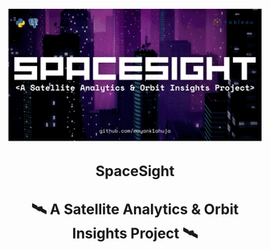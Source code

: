 ![](https://github.com/mayank1ahuja/SpaceSight/blob/0699bc36a5a56e3a9d8bc85222a7d98880b518c2/images/header.png)
<h1 align = "center"> SpaceSight </h1>
<h1 align = "center"> 🛰️ A Satellite Analytics & Orbit Insights Project 🛰️ </h1>

